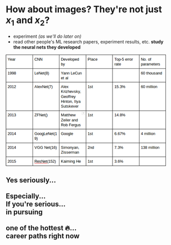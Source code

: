 # How about images?  They're not just $x_1$ and $x_2$?

- experiment _(as we'll do later on)_
- read other people's ML research papers, experiment results, etc. **study the neural nets they developed**

<div class="flex">
  <img alt="lenet" src="/images/lenet.png" style="height: 350px;" />

  <h2 class="mt-8 ml-8">
    Yes seriously...<br><br>
    Especially...<br>
    If you're serious...<br>
    in pursuing<br><br>
    one of the hottest 🔥...<br>
    career paths right now
  </h2>
</div>
